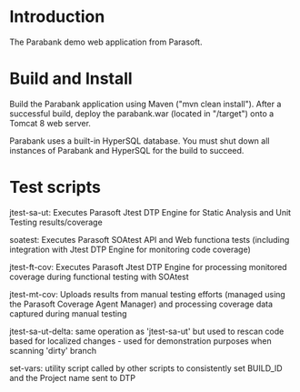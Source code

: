 # Introduction
The Parabank demo web application from Parasoft.

# Build and Install
Build the Parabank application using Maven ("mvn clean install"). After a successful build, deploy the parabank.war (located in "/target") onto a Tomcat 8 web server.

Parabank uses a built-in HyperSQL database. You must shut down all instances of Parabank and HyperSQL for the build to succeed.

# Test scripts
jtest-sa-ut: Executes Parasoft Jtest DTP Engine for Static Analysis and Unit Testing results/coverage

soatest: Executes Parasoft SOAtest API and Web functiona tests (including integration with Jtest DTP Engine for monitoring code coverage)

jtest-ft-cov: Executes Parasoft Jtest DTP Engine for processing monitored coverage during functional testing with SOAtest

jtest-mt-cov: Uploads results from manual testing efforts (managed using the Parasoft Coverage Agent Manager) and processing coverage data captured during manual testing

jtest-sa-ut-delta: same operation as 'jtest-sa-ut' but used to rescan code based for localized changes - used for demonstration purposes when scanning 'dirty' branch

set-vars: utility script called by other scripts to consistently set BUILD_ID and the Project name sent to DTP
